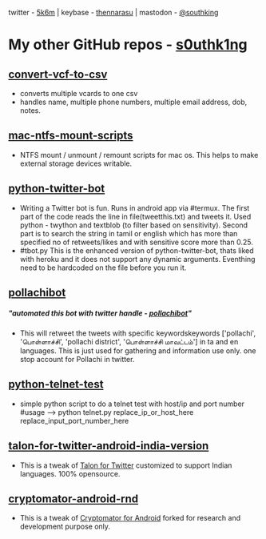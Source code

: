 twitter - [5k6m](https://twitter.com/5k6m/) | keybase - [thennarasu](https://keybase.io/thennarasu) | mastodon - [@southking](https://mastodon.social/@southking)


# My other GitHub repos - [s0uthk1ng](https://github.com/s0uthk1ng/)

## [convert-vcf-to-csv](https://github.com/s0uthk1ng/convert-vcard-to-csv)
- converts multiple vcards to one csv
- handles name, multiple phone numbers, multiple email address, dob, notes.

## [mac-ntfs-mount-scripts](https://github.com/s0uthk1ng/mac-ntfs-mount-scripts)
- NTFS mount / unmount / remount scripts for mac os. This helps to make external storage devices writable.

## [python-twitter-bot](https://github.com/s0uthk1ng/python-twitter-bot)
- Writing a Twitter bot is fun. Runs in android app via #termux. The first part of the code reads the line in file(tweetthis.txt) and tweets it. Used python - twython and textblob (to filter based on sensitivity). Second part is to search the string in tamil or english which has more than specified no of retweets/likes and with sensitive score more than 0.25.
- #tbot.py
This is the enhanced version of python-twitter-bot, thats liked with heroku and it does not support any dynamic arguments. Eventhing need to be hardcoded on the file before you run it.

## [pollachibot](https://github.com/s0uthk1ng/pollachibot)
##### "automated this bot with twitter handle - [pollachibot](https://twitter.com/pollachibot)"
- This will retweet the tweets with specific keywordskeywords ['pollachi', 'பொள்ளாச்சி', 'pollachi district', 'பொள்ளாச்சி மாவட்டம்'] in ta and en 
languages. This is just used for gathering and information use only. one stop account for Pollachi in twitter.

## [python-telnet-test](https://twitter.com/python-telnet-test)
- simple python script to do a telnet test with host/ip and port number
#usage --> python telnet.py replace_ip_or_host_here replace_input_port_number_here

## [talon-for-twitter-android-india-version](https://github.com/s0uthk1ng/talon-for-twitter-android-india-version)
- This is a tweak of [Talon for Twitter](https://github.com/klinker-apps/talon-for-twitter-android) customized to support Indian languages. 100% opensource.

## [cryptomator-android-rnd](https://github.com/s0uthk1ng/cryptomator-android-rnd)
- This is a tweak of [Cryptomator for Android](https://github.com/cryptomator/android) forked for research and development purpose only.
